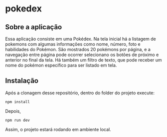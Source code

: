 # pokedex

## Sobre a aplicação

Essa aplicação consiste em uma Pokédex. Na tela inicial há a listagem de pokemons com algumas informações como nome, número, foto e habilidades do Pokémon. São mostrados 20 pokémons por página, e a navegação entre página pode ocorrer selecionano os botões de próximo e anterior no final da tela. Há também um filtro de texto, que pode receber um nome do pokémon específico para ser listado em tela.

## Instalação
Após a clonagem desse repositório, dentro do folder do projeto execute:

`npm install`

Depois, 

`npm run dev`

Assim, o projeto estará rodando em ambiente local.

